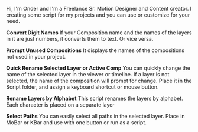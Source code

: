 
Hi, I'm Onder and I'm a Freelance Sr. Motion Designer and Content creator.
I creating some script for my projects and you can use or customize for your need.


**Convert Digit Names**
If your Composition name and the names of the layers in it are just numbers, it converts them to text. Or vice versa.

**Prompt Unused Compositions**
It displays the names of the compositions not used in your project.

**Quick Rename Selected Layer or Active Comp**
You can quickly change the name of the selected layer in the viewer or timeline. 
If a layer is not selected, the name of the composition will prompt for change.
Place it in the Script folder, and assign a keyboard shortcut or mouse button.

**Rename Layers by Alphabet**
This script renames the layers by alphabet. Each character is placed on a separate layer

**Select Paths**
You can easily select all paths in the selected layer.
Place in MoBar or KBar and use with one button or run as a script. 
